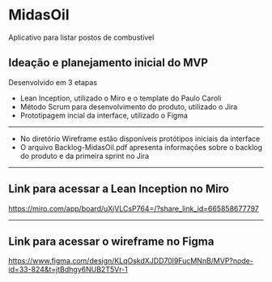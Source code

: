 # MidasOil
Aplicativo para listar postos de combustível

## Ideação e planejamento inicial do MVP
Desenvolvido em 3 etapas
- Lean Inception, utilizado o Miro e o template do Paulo Caroli
- Método Scrum para desenvolvimento do produto, utilizado o Jira
- Prototipagem incial da interface, utilizado o Figma
---

- No diretório Wireframe estão disponíveis protótipos iniciais da interface
- O arquivo Backlog-MidasOil.pdf apresenta informações sobre o backlog do produto e da primeira sprint no Jira

---
## Link para acessar a Lean Inception no Miro
https://miro.com/app/board/uXjVLCsP764=/?share_link_id=665858677797

---
## Link para acessar o wireframe no Figma
https://www.figma.com/design/KLqOskdXJDD70l9FucMNnB/MVP?node-id=33-824&t=jtBdhgy6NUB2T5Vr-1
